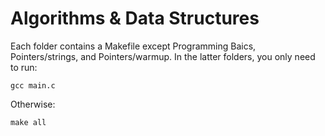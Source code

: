 # Algorithms & Data Structures

Each folder contains a Makefile except Programming Baics, Pointers/strings, and Pointers/warmup. 
In the latter folders, you only need to run:
```
gcc main.c
```
Otherwise:
```
make all
```
